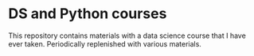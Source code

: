 # DS and Python courses

This repository contains materials with a data science course that I have ever taken. Periodically replenished with various materials.
